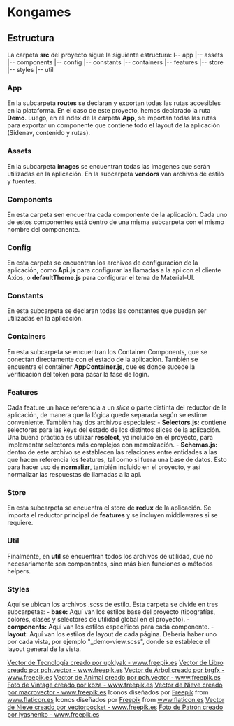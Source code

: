 # Kongames

## Estructura

La carpeta **src** del proyecto sigue la siguiente estructura:
l-- app
|-- assets
|-- components
|-- config
|-- constants
|-- containers
|-- features
|-- store
|-- styles
|-- util

### App

En la subcarpeta **routes** se declaran y exportan todas las rutas accesibles en la plataforma. En el caso de este proyecto, hemos declarado la ruta **Demo**. Luego, en el index de la carpeta **App**, se importan todas las rutas para exportar un componente que contiene todo el layout de la aplicación (Sidenav, contenido y rutas).

### Assets

En la subcarpeta **images** se encuentran todas las imagenes que serán utilizadas en la aplicación. En la subcarpeta **vendors** van archivos de estilo y fuentes.

### Components

En esta carpeta sen encuentra cada componente de la aplicación. Cada uno de estos componentes está dentro de una misma subcarpeta con el mismo nombre del componente.

### Config

En esta carpeta se encuentran los archivos de configuración de la aplicación, como **Api.js** para configurar las llamadas a la api con el cliente Axios, o **defaultTheme.js** para configurar el tema de Material-UI.

### Constants

En esta subcarpeta se declaran todas las constantes que puedan ser utilizadas en la aplicación.

### Containers

En esta subcarpeta se encuentran los Container Components, que se conectan directamente con el estado de la aplicación. También se encuentra el container **AppContainer.js**, que es donde sucede la verificación del token para pasar la fase de login.

### Features

Cada feature un hace referencia a un _slice_ o parte distinta del reductor de la aplicación, de manera que la lógica quede separada según se estime conveniente. También hay dos archivos especiales: - **Selectors.js:** contiene selectores para las keys del estado de los distintos slices de la aplicación. Una buena práctica es utilizar **reselect**, ya incluido en el proyecto, para implementar selectores más complejos con memoización. - **Schemas.js:** dentro de este archivo se establecen las relaciones entre entidades a las que hacen referencia los features, tal como si fuera una base de datos. Esto para hacer uso de **normalizr**, también incluido en el proyecto, y así normalizar las respuestas de llamadas a la api.

### Store

En esta subcarpeta se encuentra el store de **redux** de la aplicación. Se importa el reductor principal de **features** y se incluyen middlewares si se requiere.

### Util

Finalmente, en **util** se encuentran todos los archivos de utilidad, que no necesariamente son componentes, sino más bien funciones o métodos helpers.

### Styles

Aquí se ubican los archivos .scss de estilo. Esta carpeta se divide en tres subcarpetas: - **base:** Aquí van los estilos base del proyecto (tipografías, colores, clases y selectores de utilidad global en el proyecto). - **components:** Aquí van los estilos específicos para cada componente. - **layout:** Aquí van los estilos de layout de cada página. Debería haber uno por cada vista, por ejemplo "\_demo-view.scss", donde se establece el layout general de la vista.


<a href='https://www.freepik.es/vectores/tecnologia'>Vector de Tecnología creado por upklyak - www.freepik.es</a>
<a href='https://www.freepik.es/vectores/libro'>Vector de Libro creado por pch.vector - www.freepik.es</a>
<a href='https://www.freepik.es/vectores/arbol'>Vector de Árbol creado por brgfx - www.freepik.es</a>
<a href='https://www.freepik.es/vectores/animal'>Vector de Animal creado por pch.vector - www.freepik.es</a>
<a href='https://www.freepik.es/fotos/vintage'>Foto de Vintage creado por kbza - www.freepik.es</a>
<a href='https://www.freepik.es/vectores/nieve'>Vector de Nieve creado por macrovector - www.freepik.es</a>
Iconos diseñados por <a href="https://www.flaticon.es/autores/freepik" title="Freepik">Freepik</a> from <a href="https://www.flaticon.es/" title="Flaticon"> www.flaticon.es</a>
Iconos diseñados por <a href="https://www.flaticon.es/autores/freepik" title="Freepik">Freepik</a> from <a href="https://www.flaticon.es/" title="Flaticon"> www.flaticon.es</a>
<a href='https://www.freepik.es/vectores/nieve'>Vector de Nieve creado por vectorpocket - www.freepik.es</a>
<a href='https://www.freepik.es/fotos/patron'>Foto de Patrón creado por lyashenko - www.freepik.es</a>
